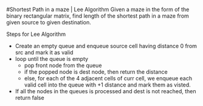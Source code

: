 #Shortest Path in a maze | Lee Algorithm
Given a maze in the form of the binary rectangular matrix, find length of the shortest path in a maze from given source to given destination.

Steps for Lee Algorithm
- Create an empty queue and enqueue source cell having distance 0 from src and mark it as valid
- loop until the queue is empty
    + pop front node from the queue
    + if the popped node is dest node, then return the distance
    + else, for each of the 4 adjacent cells of curr cell, we enqueue each valid cell into the queue with +1 distance and mark them as visted.
- If all the nodes in the queues is processed and dest is not reached, then return false